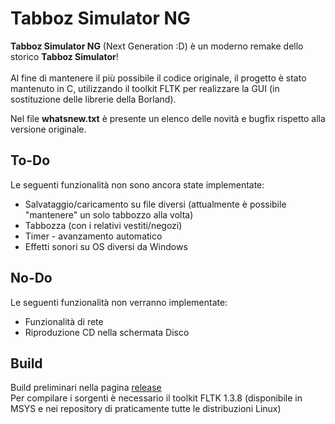 # Tabboz Simulator NG

**Tabboz Simulator NG** (Next Generation :D) è un moderno remake dello storico **Tabboz Simulator**!\
\
Al fine di mantenere il più possibile il codice originale, il progetto è stato mantenuto in C, utilizzando il toolkit FLTK per realizzare la GUI
(in sostituzione delle librerie della Borland).

Nel file **whatsnew.txt** è presente un elenco delle novità e bugfix rispetto alla versione originale.

## To-Do
Le seguenti funzionalità non sono ancora state implementate:
* Salvataggio/caricamento su file diversi (attualmente è possibile "mantenere" un solo tabbozzo alla volta)
* Tabbozza (con i relativi vestiti/negozi)
* Timer - avanzamento automatico
* Effetti sonori su OS diversi da Windows

## No-Do
Le seguenti funzionalità non verranno implementate:
* Funzionalità di rete
* Riproduzione CD nella schermata Disco

## Build
Build preliminari nella pagina [release](https://github.com/tag2015/tabboz-ng/releases)\
Per compilare i sorgenti è necessario il toolkit FLTK 1.3.8 (disponibile in MSYS e nei repository di praticamente tutte le distribuzioni Linux)
